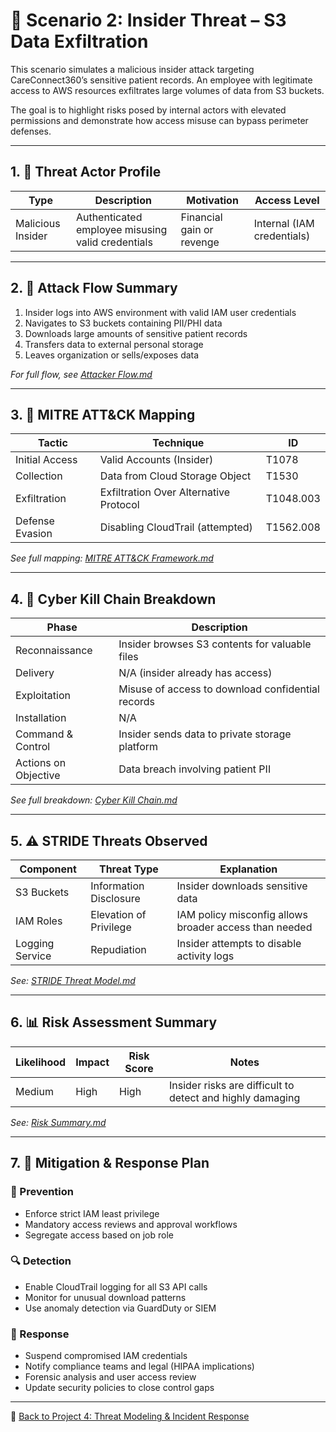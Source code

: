 # 🎯 Scenario 2: Insider Threat – S3 Data Exfiltration

This scenario simulates a malicious insider attack targeting CareConnect360’s sensitive patient records. An employee with legitimate access to AWS resources exfiltrates large volumes of data from S3 buckets.

The goal is to highlight risks posed by internal actors with elevated permissions and demonstrate how access misuse can bypass perimeter defenses.

---

## 1. 👤 Threat Actor Profile

| Type           | Description                              | Motivation        | Access Level           |
|----------------|------------------------------------------|-------------------|-------------------------|
| Malicious Insider | Authenticated employee misusing valid credentials | Financial gain or revenge | Internal (IAM credentials) |

---

## 2. 🔁 Attack Flow Summary

1. Insider logs into AWS environment with valid IAM user credentials  
2. Navigates to S3 buckets containing PII/PHI data  
3. Downloads large amounts of sensitive patient records  
4. Transfers data to external personal storage  
5. Leaves organization or sells/exposes data

*For full flow, see [Attacker Flow.md](./Attacker%20Flow.md)*

---

## 3. 🧠 MITRE ATT&CK Mapping

| Tactic            | Technique                              | ID        |
|-------------------|-----------------------------------------|-----------|
| Initial Access     | Valid Accounts (Insider)                | T1078     |
| Collection         | Data from Cloud Storage Object         | T1530     |
| Exfiltration       | Exfiltration Over Alternative Protocol | T1048.003 |
| Defense Evasion    | Disabling CloudTrail (attempted)        | T1562.008 |

*See full mapping: [MITRE ATT&CK Framework.md](./MITRE%20ATT%26CK%20Framework.md)*

---

## 4. 🔗 Cyber Kill Chain Breakdown

| Phase             | Description                                                                 |
|------------------|------------------------------------------------------------------------------|
| Reconnaissance    | Insider browses S3 contents for valuable files                              |
| Delivery          | N/A (insider already has access)                                            |
| Exploitation      | Misuse of access to download confidential records                           |
| Installation      | N/A                                                                          |
| Command & Control | Insider sends data to private storage platform                              |
| Actions on Objective | Data breach involving patient PII                                        |

*See full breakdown: [Cyber Kill Chain.md](./Cyber%20Kill%20Chain.md)*

---

## 5. ⚠️ STRIDE Threats Observed

| Component     | Threat Type             | Explanation                                          |
|---------------|--------------------------|------------------------------------------------------|
| S3 Buckets     | Information Disclosure   | Insider downloads sensitive data                     |
| IAM Roles      | Elevation of Privilege   | IAM policy misconfig allows broader access than needed |
| Logging Service| Repudiation              | Insider attempts to disable activity logs            |

*See: [STRIDE Threat Model.md](./STRIDE%20Threat%20Model.md)*

---

## 6. 📊 Risk Assessment Summary

| Likelihood | Impact | Risk Score | Notes                                                  |
|------------|--------|------------|----------------------------------------------------------|
| Medium     | High   | High       | Insider risks are difficult to detect and highly damaging |

*See: [Risk Summary.md](./Risk%20Summary.md)*

---

## 7. 🧯 Mitigation & Response Plan

### 🔐 Prevention
- Enforce strict IAM least privilege
- Mandatory access reviews and approval workflows
- Segregate access based on job role

### 🔍 Detection
- Enable CloudTrail logging for all S3 API calls
- Monitor for unusual download patterns
- Use anomaly detection via GuardDuty or SIEM

### 🚨 Response
- Suspend compromised IAM credentials
- Notify compliance teams and legal (HIPAA implications)
- Forensic analysis and user access review
- Update security policies to close control gaps

---

🔁 [Back to Project 4: Threat Modeling & Incident Response](https://github.com/nfroze/Project-4-Threat-Modeling-Incident-Response)
